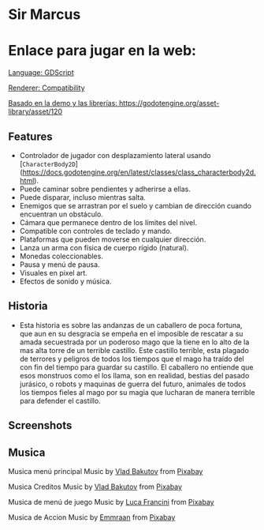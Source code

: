 # Sir Marcus

# Enlace para jugar en la web:
<a href="[https://pixabay.com/es/users/deuslower-45666444/?utm_source=link-attribution&utm_medium=referral&utm_campaign=music&utm_content=236809](https://gameofnewmesis.itch.io/sirmarcus)">
Language: GDScript

Renderer: Compatibility

Basado en la demo y las librerías:
https://godotengine.org/asset-library/asset/120

## Features


- Controlador de jugador con desplazamiento lateral usando [`CharacterBody2D`]		(https://docs.godotengine.org/en/latest/classes/class_characterbody2d.html).
- Puede caminar sobre pendientes y adherirse a ellas.
- Puede disparar, incluso mientras salta.
- Enemigos que se arrastran por el suelo y cambian de dirección cuando encuentran un obstáculo.
- Cámara que permanece dentro de los límites del nivel.
- Compatible con controles de teclado y mando.
- Plataformas que pueden moverse en cualquier dirección.
- Lanza un arma con física de cuerpo rígido (natural).
- Monedas coleccionables.
- Pausa y menú de pausa.
- Visuales en pixel art.
- Efectos de sonido y música.
## Historia
- Esta historia es sobre las andanzas de un caballero de poca fortuna, 
que aun en su desgracia se empeña en el imposible de rescatar a su amada
secuestrada por un poderoso mago que la tiene en lo alto de la mas alta torre
de un terrible castillo.
Este castillo terrible, esta plagado de terrores y peligros de todos los tiempos
que el mago ha traído del con fin del tiempo para guardar su castillo.
El caballero no entiende que esos monstruos como el los llama, son en realidad,
bestias del pasado jurásico, o robots y maquinas de guerra del futuro, animales
de todos los tiempos fieles al mago por su magia que lucharan de manera terrible
para defender el castillo.

## Screenshots

## Musica

Musica menú principal
Music by <a href="https://pixabay.com/es/users/deuslower-45666444/?utm_source=link-attribution&utm_medium=referral&utm_campaign=music&utm_content=236809">Vlad Bakutov</a> from <a href="https://pixabay.com/music//?utm_source=link-attribution&utm_medium=referral&utm_campaign=music&utm_content=236809">Pixabay</a>

Musica Creditos
Music by <a href="https://pixabay.com/es/users/deuslower-45666444/?utm_source=link-attribution&utm_medium=referral&utm_campaign=music&utm_content=237371">Vlad Bakutov</a> from <a href="https://pixabay.com//?utm_source=link-attribution&utm_medium=referral&utm_campaign=music&utm_content=237371">Pixabay</a>

Musica de menú de juego
Music by <a href="https://pixabay.com/es/users/lucafrancini-19914739/?utm_source=link-attribution&utm_medium=referral&utm_campaign=music&utm_content=196571">Luca Francini</a> from <a href="https://pixabay.com//?utm_source=link-attribution&utm_medium=referral&utm_campaign=music&utm_content=196571">Pixabay</a>

Musica de Accion
Music by <a href="https://pixabay.com/es/users/emmraan-24732583/?utm_source=link-attribution&utm_medium=referral&utm_campaign=music&utm_content=270566">Emmraan</a> from <a href="https://pixabay.com/music//?utm_source=link-attribution&utm_medium=referral&utm_campaign=music&utm_content=270566">Pixabay</a>
